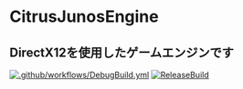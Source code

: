 # CitrusJunosEngine
## DirectX12を使用したゲームエンジンです

[![.github/workflows/DebugBuild.yml](https://github.com/Y04Kato/CitrusJunosEngine/actions/workflows/DebugBuild.yml/badge.svg)](https://github.com/Y04Kato/CitrusJunosEngine/actions/workflows/DebugBuild.yml)
[![ReleaseBuild](https://github.com/Y04Kato/CitrusJunosEngine/actions/workflows/ReleaseBuild.yml/badge.svg)](https://github.com/Y04Kato/CitrusJunosEngine/actions/workflows/ReleaseBuild.yml)
